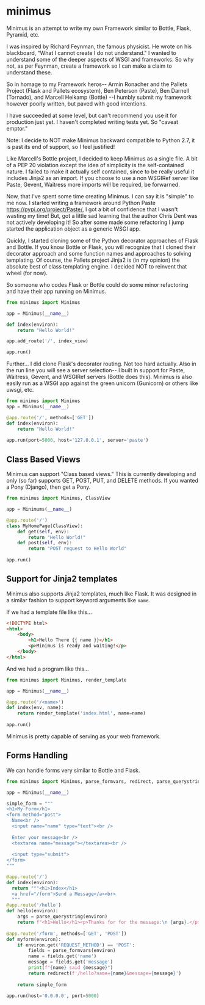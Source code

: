 # minimus

Minimus is an attempt to write my own Framework similar to Bottle, Flask, Pyramid, etc.

I was inspired by Richard Feynman, the famous physicist. He wrote on his blackboard, “What I cannot create I do not understand."  I wanted to understand some of the deeper aspects of WSGI and frameworks.  So why not, as per Feynman, create a framework so I can make a claim to understand these.

So in homage to my Framework heros-- Armin Ronacher and the Pallets Project (Flask and Pallets ecosystem), Ben Peterson (Paste), Ben Darnell (Tornado), and Marcell Helkamp (Bottle) --I humbly submit my framework however poorly written, but paved with good intentions.

I have succeeded at some level, but can't recommend you use it for production just yet.  I haven't completed writing tests yet.  So "caveat emptor."

Note: I decide to NOT make Minimus backward compatible to Python 2.7, it is past its end of support, so I feel justified!

Like Marcell's Bottle project, I decided to keep Minimus as a single file.  A bit of a PEP 20 violation except the idea of simplicity is the self-contained nature.  I failed to make it actually self contained, since to be really useful it includes Jinja2 as an import.  If you choose to use a non WSGIRef server like Paste, Gevent, Waitress more imports will be required, be forwarned.

Now, that I've spent some time creating Minimus.  I can say it is "simple" to me now.  I started writing a framework around Python Paste https://pypi.org/project/Paste/, I got a bit of confidence that I wasn't wasting my time!  But, got a little sad learning that the author Chris Dent was not actively developing it!  So after some made some refactoring I jump started the application object as a generic WSGI app.

Quickly, I started cloning some of the Python decorator approaches of Flask and Bottle.  If you know Bottle or Flask, you will recognize that I cloned their decorator approach and some function names and approaches to solving templating. Of course, the Pallets project Jinja2 is (in my opinion) the absolute best of class templating engine.  I decided NOT to reinvent that wheel (for now).

So someone who codes Flask or Bottle could do some minor refactoring and have their app running on Minimus.

```python
from minimus import Minimus

app = Minimus(__name__)

def index(environ):
    return "Hello World!"

app.add_route('/', index_view)

app.run()
```

Further... I did clone Flask's decorator routing.  Not too hard actually.  Also in the run line you will see a server selection-- I built in support for Paste, Waitress, Gevent, and WSGIRef servers (Bottle does this).  Minimus is also easily run as a WSGI app against the green unicorn (Gunicorn) or others like uwsgi, etc.

```python
from minimus import Minimus
app = Minimus(__name__)

@app.route('/', methods=['GET'])
def index(environ):
    return "Hello World!"
    
app.run(port=5000, host='127.0.0.1', server='paste')
```

## Class Based Views

Minimus can support "Class based views."  This is currently developing and only (so far) supports GET, POST, PUT, and DELETE methods. If you wanted a Pony (Django), then get a Pony.

```python
from minimus import Minimus, ClassView

app = Minimums(__name__)

@app.route('/')
class MyHomePage(ClassView):
    def get(self, env):
        return "Hello World!"
    def post(self, env):
        return "POST request to Hello World"
        
app.run()
```

## Support for Jinja2 templates

Minimus also supports Jinja2 templates, much like Flask.  It was designed in a similar fashion to support keyword arguments like `name`.

If we had a template file like this...

```html
<!DOCTYPE html>
<html>
    <body>
        <h1>Hello There {{ name }}</h1>
        <p>Minimus is ready and waiting!</p>
    </body>
</html>
```

And we had a program like this...

```python
from minimus import Minimus, render_template

app = Minimus(__name__)

@app.route('/<name>')
def index(env, name):
    return render_template('index.html', name=name)
    
app.run()
```

Minimus is pretty capable of serving as your web framework.

## Forms Handling

We can handle forms very similar to Bottle and Flask.

```python
from minimus import Minimus, parse_formvars, redirect, parse_querystring

app = Minimus(__name__)

simple_form = """
<h1>My Form</h1>
<form method="post">
  Name<br />
  <input name="name" type="text"><br />
  
  Enter your message<br />
  <textarea name="message"></textarea><br />
  
  <input type="submit">
</form>
"""

@app.route('/')
def index(environ):
  return """<h1>Index</h1>
  <a href="/form">Send a Message</a><br>
  """
@app.route('/hello')
def hello(environ):
    args = parse_querystring(environ)
    return f"<h1>Hello</h1><p>Thanks for for the message:\n {args}.</p>"
    
@app.route('/form', methods=['GET', 'POST'])
def myform(environ):
    if environ.get('REQUEST_METHOD') == 'POST':
        fields = parse_formvars(environ)
        name = fields.get('name')
        message = fields.get('message')
        print(f"{name} said {message}")
        return redirect(f'/hello?name={name}&message={message}')
        
    return simple_form
    
app.run(host='0.0.0.0', port=5000)
```
        
